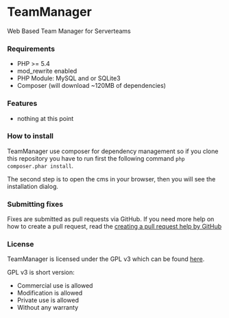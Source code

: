 # TeamManager
Web Based Team Manager for Serverteams

### Requirements
- PHP >= 5.4
- mod_rewrite enabled
- PHP Module: MySQL and or SQLite3
- Composer (will download ~120MB of dependencies)

### Features
- nothing at this point

### How to install
TeamManager use composer for dependency management so if you clone this repository
you have to run first the following command `php composer.phar install`.

The second step is to open the cms in your browser, then you will see the
installation dialog.

### Submitting fixes
Fixes are submitted as pull requests via GitHub. If you need more help on how to
create a pull request, read the
[creating a pull request help by GitHub](https://help.github.com/articles/creating-a-pull-request/)

### License
TeamManager is licensed under the GPL v3 which can be found [here](LICENSE).

GPL v3 is short version:
- Commercial use is allowed
- Modification is allowed
- Private use is allowed
- Without any warranty
